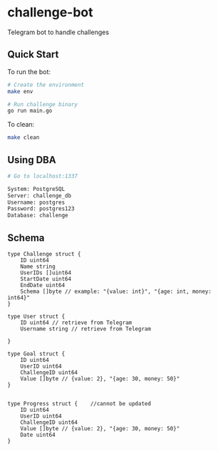 # challenge-bot
Telegram bot to handle challenges

## Quick Start
To run the bot:
```bash
# Create the environment
make env

# Run challenge binary
go run main.go
```

To clean:
```bash
make clean
```

## Using DBA
```bash
# Go to localhost:1337

System: PostgreSQL
Server: challenge_db
Username: postgres
Password: postgres123
Database: challenge

```

## Schema
```golang
type Challenge struct {
    ID uint64
    Name string
    UserIDs []uint64
    StartDate uint64
    EndDate uint64
    Schema []byte // example: "{value: int}", "{age: int, money: int64}"
}

type User struct {
    ID uint64 // retrieve from Telegram
    Username string // retrieve from Telegram

}

type Goal struct {
    ID uint64
    UserID uint64
    ChallengeID uint64
    Value []byte // {value: 2}, "{age: 30, money: 50}"
}


type Progress struct {    //cannot be updated
    ID uint64
    UserID uint64
    ChallengeID uint64
    Value []byte // {value: 2}, "{age: 30, money: 50}"
    Date uint64
}
```

